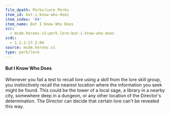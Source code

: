 ```yaml
---
file_dpath: Perks/Lore Perks
item_id: but-i-know-who-does
item_index: '04'
item_name: But I Know Who Does
scc:
  - mcdm.heroes.v1:perk.lore:but-i-know-who-does
scdc:
  - 1.1.1:17.2:04
source: mcdm.heroes.v1
type: perk/lore
---
```


#### But I Know Who Does

Whenever you fail a test to recall lore using a skill from the lore skill group, you instinctively recall the nearest location where the information you seek might be found. This could be the tower of a local sage, a library in a nearby city, somewhere deep in a dungeon, or any other location of the Director's determination. The Director can decide that certain lore can't be revealed this way.
